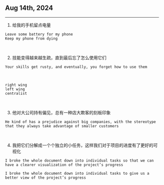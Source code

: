 ## Aug 14th, 2024

<hr>

1. 给我的手机留点电量
```
Leave some battery for my phone
Keep my phone from dying

```
&nbsp;

2. 技能变得越来越生疏，直到最后忘了怎么使用它们
```
Your skills get rusty, and eventually, you forget how to use them
```

&nbsp;

```
right wing
left wing
centralist
```

&nbsp;

3. 他对大公司持有偏见，总有一种店大欺客的刻板印象
```
He kind of has a prejudice against big companies, with the stereotype that they always take advantage of smaller customers
```

&nbsp;

4. 我把它们分解成一个个独立的小任务，这样我们对于项目的进度有了更好的可视化
```
I broke the whole document down into individual tasks so that we can have a clearer visualization of the project’s progress

I broke the whole document down into individual tasks to give us a better view of the project’s progress
````

